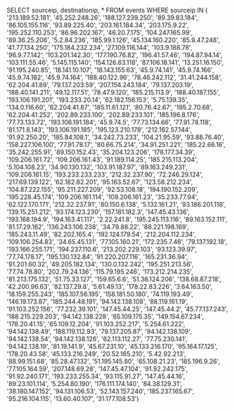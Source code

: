 SELECT sourceip, destinationip, * FROM events WHERE sourceip IN (
    '213.189.52.181', '45.252.248.26', '188.127.239.250', '89.39.83.184', '86.105.155.116', 
    '93.89.225.40', '203.161.184.34', '203.175.9.22', '195.252.110.253', '86.96.202.167', 
    '46.20.7.175', '104.247.165.99', '89.36.25.206', '5.2.84.236', '185.99.1.126', 
    '45.134.160.220', '85.9.47.248', '41.77.134.250', '175.184.232.234', '27.109.116.144', 
    '103.9.188.78', '96.9.77.142', '103.201.142.30', '177.190.76.82', '196.41.57.46', 
    '194.87.94.14', '103.111.55.46', '5.145.115.140', '154.126.63.118', '87.106.18.141', 
    '13.251.16.150', '91.195.240.85', '18.141.10.107', '18.143.155.63', '45.9.74.141', 
    '45.9.74.166', '45.9.74.182', '45.9.74.164', '188.40.122.96', '78.46.242.112', 
    '31.41.244.158', '62.204.41.89', '79.137.203.59', '207.154.243.184', '79.137.203.19', 
    '188.40.141.211', '49.12.117.51', '78.47.9.120', '185.215.113.9', '188.40.187.155', 
    '193.106.191.201', '193.233.20.14', '62.182.156.153', '5.75.139.35', '134.0.116.60', 
    '62.204.41.87', '185.11.61.121', '80.76.42.67', '195.2.70.68', '62.204.41.252', 
    '202.89.233.100', '202.89.233.101', '185.196.8.176', '77.73.133.72', '193.106.191.184', 
    '45.9.74.5', '77.73.134.66', '77.91.78.118', '81.171.8.143', '193.106.191.185', 
    '195.123.210.178', '212.162.57.144', '91.92.250.20', '185.84.108.1', '34.242.73.233', 
    '104.21.95.59', '93.88.76.40', '158.227.106.100', '77.91.78.17', '80.66.75.214', 
    '34.91.251.221', '185.22.66.16', '35.242.255.91', '89.150.152.43', '35.204.123.206', 
    '178.177.34.39', '109.206.161.72', '109.206.161.43', '91.189.114.25', '185.215.113.204', 
    '5.104.108.23', '34.90.130.132', '103.91.187.97', '89.163.249.231', '109.206.161.15', 
    '193.233.233.233', '212.32.237.90', '72.246.29.124', '217.69.139.122', '62.182.82.201', 
    '95.163.52.67', '123.58.212.234', '104.87.222.155', '95.211.227.209', '92.53.108.18', 
    '194.190.152.209', '195.228.45.174', '109.206.161.114', '109.206.161.23', '35.233.77.94', 
    '62.122.170.171', '212.32.237.91', '80.150.6.138', '5.132.161.21', '93.186.201.118', 
    '139.15.251.212', '93.174.123.230', '157.181.182.3', '147.45.43.136', '193.168.194.9', 
    '194.163.41.117', '2.22.241.8', '195.245.113.116', '89.163.152.111', '81.17.29.162', 
    '136.243.106.238', '34.79.88.22', '88.221.198.169', '185.243.11.49', '82.202.165.4', 
    '192.124.179.54', '212.204.112.234', '109.106.254.83', '34.65.45.131', '77.105.160.21', 
    '172.235.7.46', '79.137.192.18', '193.166.255.171', '194.237.110.6', '213.202.229.103', 
    '93.123.39.97', '77.74.178.17', '195.130.132.84', '91.220.207.116', '165.231.36.94', 
    '91.201.60.32', '49.205.182.134', '130.0.132.242', '195.251.213.56', '77.74.78.80', 
    '202.79.24.136', '115.79.195.246', '173.212.214.235', '81.213.175.132', '51.75.33.127', 
    '159.65.6.6', '51.38.124.206', '138.68.87.218', '42.200.96.63', '82.137.29.8', 
    '5.61.49.13', '178.22.83.226', '3.64.163.50', '18.159.255.243', '185.107.56.195', 
    '158.181.50.180', '74.119.193.49', '146.19.173.87', '185.244.48.191', '94.142.138.108', 
    '88.119.161.19', '91.103.252.156', '77.232.39.101', '147.45.44.25', '147.45.44.2', 
    '45.77.137.243', '188.215.229.203', '94.142.138.228', '65.109.175.35', '149.154.67.234', 
    '178.20.41.15', '65.109.12.204', '91.103.252.217', '5.254.61.222', '94.142.138.49', 
    '188.119.112.93', '79.137.205.87', '94.142.138.109', '94.142.138.54', '94.142.138.126', 
    '62.113.112.27', '77.75.230.141', '94.142.138.19', '81.19.141.9', '45.67.231.10', 
    '45.133.216.170', '95.164.17.125', '178.20.43.58', '45.133.216.249', '20.52.165.210', 
    '5.42.92.213', '88.99.151.68', '85.28.47.132', '51.195.145.80', '65.108.21.23', 
    '185.196.9.26', '77.105.164.59', '207.148.69.28', '147.45.47.104', '91.92.242.175', 
    '91.92.240.171', '193.233.255.34', '93.115.91.27', '147.45.44.16', '89.23.101.114', 
    '5.254.80.190', '176.111.174.140', '84.38.129.31', '38.180.147.152', '94.131.106.53', 
    '52.143.157.240', '185.237.165.67', '95.216.104.115', '13.60.40.107', '31.177.108.53')
